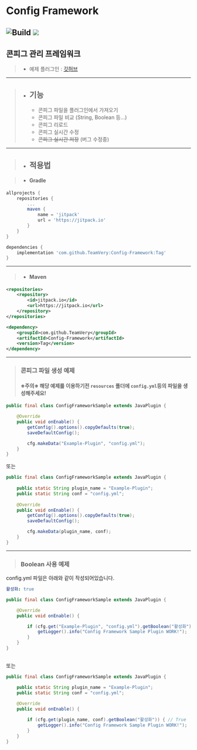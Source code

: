 # Config Framework

![Build](https://github.com/TeamVery/Config-Framework/workflows/Java%20CI%20with%20Gradle/badge.svg) [![](https://jitpack.io/v/TeamVery/Config-Framework.svg)](https://jitpack.io/#TeamVery/Config-Framework)
---
## 콘피그 관리 프레임워크
> * 예제 플러그인 : [깃허브](https://github.com/Kill00/config-framework-sample)

---
> * ## 기능
>   * 콘피그 파일을 플러그인에서 가져오기
>   * 콘피그 파일 비교 (String, Boolean 등...)
>   * 콘피그 리로드
>   * 콘피그 실시간 수정
>   * ~~콘피그 실시간 저장~~ (버그 수정중)
---
> * ## 적용법

> * #### Gradle
```groovy
allprojects {
    repositories {
        ...
        maven {
            name = 'jitpack'
            url = 'https://jitpack.io'
        }
    }
}
```
```groovy
dependencies {
    implementation 'com.github.TeamVery:Config-Framework:Tag'
}
```
---
> * #### Maven
```xml
<repositories>
    <repository>
        <id>jitpack.io</id>
        <url>https://jitpack.io</url>
    </repository>
</repositories>
```
```xml
<dependency>
    <groupId>com.github.TeamVery</groupId>
    <artifactId>Config-Framework</artifactId>
    <version>Tag</version>
</dependency>
```
---
> ### 콘피그 파일 생성 예제
> #### **※주의※ 해당 예제를 이용하기전 `resources` 폴더에 `config.yml`등의 파일을 생성해주세요!**

```java
public final class ConfigFrameworkSample extends JavaPlugin {

    @Override
    public void onEnable() {
        getConfig().options().copyDefaults(true);
        saveDefaultConfig();

        cfg.makeData("Example-Plugin", "config.yml");
    }
}
```
또는
```java
public final class ConfigFrameworkSample extends JavaPlugin {
    
    public static String plugin_name = "Example-Plugin";
    public static String conf = "config.yml";
    
    @Override
    public void onEnable() {
        getConfig().options().copyDefaults(true);
        saveDefaultConfig();

        cfg.makeData(plugin_name, conf);
    }
}
```
---
> ### Boolean 사용 예제

config.yml 파일은 아래와 같이 작성되어있습니다.
```yaml
활성화: true
```
```java
public final class ConfigFrameworkSample extends JavaPlugin {

    @Override
    public void onEnable() {

        if (cfg.get("Example-Plugin", "config.yml").getBoolean("활성화")) { // True
            getLogger().info("Config Framework Sample Plugin WORK!");
        }
    }
}
        
```
또는
```java
public final class ConfigFrameworkSample extends JavaPlugin {

    public static String plugin_name = "Example-Plugin";
    public static String conf = "config.yml";
    
    @Override
    public void onEnable() {

        if (cfg.get(plugin_name, conf).getBoolean("활성화")) { // True
            getLogger().info("Config Framework Sample Plugin WORK!");
        }
    }
}
        
```